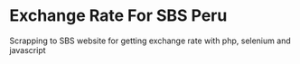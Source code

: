 # Exchange Rate For SBS Peru
Scrapping to SBS website for getting exchange rate with php, selenium and javascript

